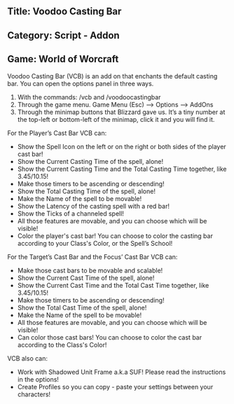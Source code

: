 ## Title: Voodoo Casting Bar
## Category: Script - Addon
## Game: World of Worcraft

Voodoo Casting Bar (VCB) is an add on that enchants the default casting bar. You can open the options panel in three ways.

1.	With the commands: /vcb and /voodoocastingbar
2.	Through the game menu. Game Menu (Esc) --> Options --> AddOns
3.	Through the minimap buttons that Blizzard gave us. It’s a tiny number at the top-left or bottom-left of the minimap, click it and you will find it.

For the Player’s Cast Bar VCB can:

- Show the Spell Icon on the left or on the right or both sides of the player cast bar!
- Show the Current Casting Time of the spell, alone!
- Show the Current Casting Time and the Total Casting Time together, like 3.45/10.15!
- Make those timers to be ascending or descending!
- Show the Total Casting Time of the spell, alone!
- Make the Name of the spell to be movable!
- Show the Latency of the casting spell with a red bar!
- Show the Ticks of a channeled spell!
- All those features are movable, and you can choose which will be visible!
- Color the player's cast bar! You can choose to color the casting bar according to your Class's Color, or the Spell’s School!

For the Target’s Cast Bar and the Focus’ Cast Bar VCB can:
- Make those cast bars to be movable and scalable!
- Show the Current Cast Time of the spell, alone!
- Show the Current Cast Time and the Total Cast Time together, like 3.45/10.15!
- Make those timers to be ascending or descending!
- Show the Total Cast Time of the spell, alone!
- Make the Name of the spell to be movable!
- All those features are movable, and you can choose which will be visible!
- Can color those cast bars! You can choose to color the cast bar according to the Class's Color!

VCB also can:
- Work with Shadowed Unit Frame a.k.a SUF! Please read the instructions in the options!
- Create Profiles so you can copy - paste your settings between your characters!
